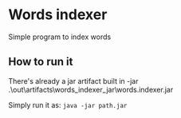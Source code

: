 # Words indexer

Simple program to index words

## How to run it

There's already a jar artifact built in -jar .\out\artifacts\words_indexer_jar\words.indexer.jar

Simply run it as: ``java -jar path.jar``

